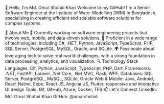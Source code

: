 👋 Hello, I'm Md. Omar Shohid Khan
Welcome to my GitHub! I'm a Senior Software Engineer at the Institute of Water Modelling (IWM) in Bangladesh, specializing in creating efficient and scalable software solutions for complex systems.

🚀 About Me
💼 Currently working on software engineering projects that involve web, mobile, and data-driven solutions.
🔧 Proficient in a wide range of technologies, including C#, .NET, Python, JavaScript, TypeScript, PHP, SQL Server, PostgreSQL, MySQL, Oracle, and SQLite.
🌍 Passionate about leveraging tech to solve real-world challenges, with a strong foundation in data processing, analytics, and visualization.
🔍 Technology Stack
Languages: C#, Python, JavaScript, TypeScript, PHP, Dart, 
Frameworks: .NET, FastAPI, Laravel, .Net Core, .Net MVC, Flask, WPF, 
Databases: SQL Server, PostgreSQL, MySQL, SQLite, Oracle 
Web & Mobile: Java, Android, React Native, Expo, React JS, Angular JS, Flutter, responsive and interactive UI design
Tools: Git, GitHub, Azure, Docker, TFS
📫 Let's Connect
LinkedIn: Md. Omar Shohid Khan
GitHub: @omarshohid
